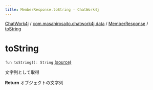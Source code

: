 ```yaml
---
title: MemberResponse.toString - ChatWork4j
---
```


[ChatWork4j](../../index.md) / [com.masahirosaito.chatwork4j.data](../index.md) / [MemberResponse](index.md) / [toString](.)

# toString

`fun toString(): String` [(source)](https://github.com/MasahiroSaito/ChatWork4j/tree/master/src/main/kotlin/com/masahirosaito/chatwork4j/data/MemberResponse.kt#L35)

文字列として取得

**Return**
オブジェクトの文字列

